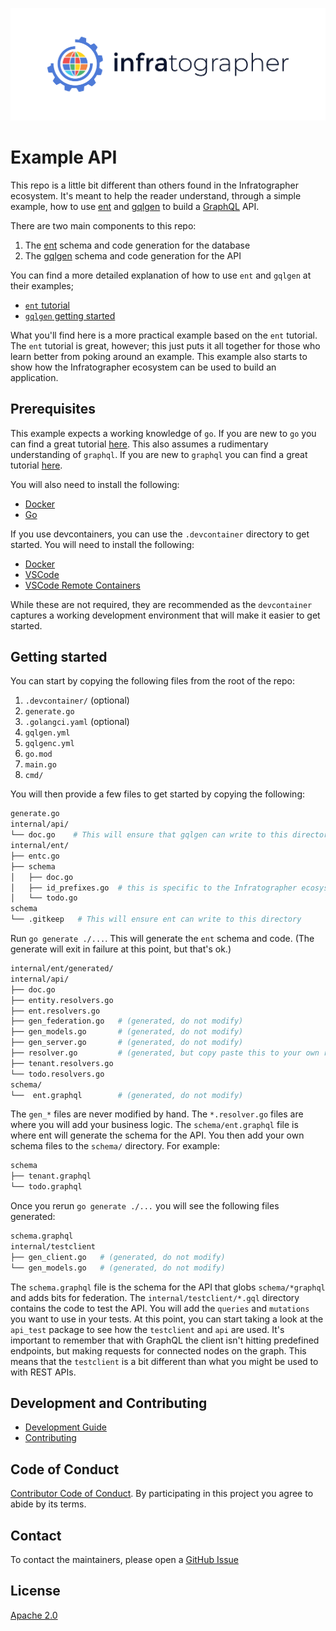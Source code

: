 ![logo](https://github.com/infratographer/website/blob/main/source/theme/assets/pictures/logo.jpg?raw=true)
# Example API

This repo is a little bit different than others found in the Infratographer ecosystem. It's meant to help the reader understand, through a simple example, how to use [ent](https://entgo.io) and [gqlgen](https://gqlgen.com) to build a [GraphQL](https://graphql.org) API.

There are two main components to this repo:

1. The [ent](https://entgo.io) schema and code generation for the database
1. The [gqlgen](https://gqlgen.com) schema and code generation for the API

You can find a more detailed explanation of how to use `ent` and `gqlgen`  at their  examples;

* [`ent` tutorial](https://entgo.io/docs/tutorial-setup)
* [`gqlgen` getting started](https://gqlgen.com/getting-started/)

What you'll find here is a more practical example based on the `ent` tutorial. The `ent` tutorial is great, however; this just puts it all together for those who learn better from poking around an example. This example also starts to show how the Infratographer ecosystem can be used to build an application.


## Prerequisites

This example expects a working knowledge of `go`. If you are new to `go` you can find a great tutorial [here](https://tour.golang.org/welcome/1). This also assumes a rudimentary understanding of `graphql`. If you are new to `graphql` you can find a great tutorial [here](https://graphql.org/learn/).

You will also need to install the following:

* [Docker](https://docs.docker.com/get-docker/)
* [Go](https://golang.org/doc/install)

If you use devcontainers, you can use the `.devcontainer` directory to get started. You will need to install the following:

* [Docker](https://docs.docker.com/get-docker/)
* [VSCode](https://code.visualstudio.com/download)
* [VSCode Remote Containers](https://marketplace.visualstudio.com/items?itemName=ms-vscode-remote.remote-containers)

While these are not required, they are recommended as the `devcontainer` captures a working development environment that will make it easier to get started.


## Getting started

You can start by copying the following files from the root of the repo:

1. `.devcontainer/` (optional)
1. `generate.go`
1. `.golangci.yaml` (optional)
1. `gqlgen.yml`
1. `gqlgenc.yml`
1. `go.mod`
1. `main.go`
1. `cmd/`

You will then provide a few files to get started by copying the following:

```bash
generate.go
internal/api/
└── doc.go    # This will ensure that gqlgen can write to this directory
internal/ent/
├── entc.go
├── schema
│   ├── doc.go
│   ├── id_prefixes.go  # this is specific to the Infratographer ecosystem, it contains prefixed ID prefiex strings owned by this API
│   └── todo.go
schema
└── .gitkeep   # This will ensure ent can write to this directory
```

Run `go generate ./...`. This will generate the `ent` schema and code. (The generate will exit in failure at this point, but that's ok.)

```bash
internal/ent/generated/
internal/api/
├── doc.go
├── entity.resolvers.go
├── ent.resolvers.go
├── gen_federation.go   # (generated, do not modify)
├── gen_models.go       # (generated, do not modify)
├── gen_server.go       # (generated, do not modify)
├── resolver.go         # (generated, but copy paste this to your own resolver.go)
├── tenant.resolvers.go
└── todo.resolvers.go
schema/
└──  ent.graphql        # (generated, do not modify)
```

The `gen_*` files are never modified by hand. The `*.resolver.go` files are where you will add your business logic. The `schema/ent.graphql` file is where ent will generate the schema for the API. You then add your own schema files to the `schema/` directory. For example:

```bash
schema
├── tenant.graphql
└── todo.graphql
```

Once you rerun `go generate ./...` you will see the following files generated:

```bash
schema.graphql
internal/testclient
├── gen_client.go   # (generated, do not modify)
└── gen_models.go   # (generated, do not modify)
```

The `schema.graphql` file is the schema for the API that globs `schema/*graphql` and adds bits for federation. The `internal/testclient/*.gql` directory contains the code to test the API. You will add the `queries` and `mutations` you want to use in your tests.
At this point, you can start taking a look at the `api_test` package to see how the `testclient` and `api` are used. It's important to remember that with GraphQL the client isn't hitting predefined endpoints, but making requests for connected nodes on the graph. This means that the `testclient` is a bit different than what you might be used to with REST APIs.

## Development and Contributing

* [Development Guide](docs/development.md)
* [Contributing](https://infratographer.com/community/contributing/)

## Code of Conduct

[Contributor Code of Conduct](https://infratographer.com/community/code-of-conduct/). By participating in this project you agree to abide by its terms.

## Contact

To contact the maintainers, please open a [GitHub Issue](https://github.com/infratographer/example-api/issues/new)

## License

[Apache 2.0](LICENSE)
